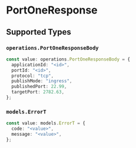 # PortOneResponse


## Supported Types

### `operations.PortOneResponseBody`

```typescript
const value: operations.PortOneResponseBody = {
  applicationId: "<id>",
  portId: "<id>",
  protocol: "tcp",
  publishMode: "ingress",
  publishedPort: 22.99,
  targetPort: 2782.63,
};
```

### `models.ErrorT`

```typescript
const value: models.ErrorT = {
  code: "<value>",
  message: "<value>",
};
```

